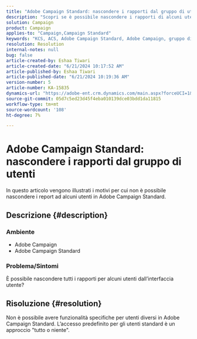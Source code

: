 ```yaml
---
title: "Adobe Campaign Standard: nascondere i rapporti dal gruppo di utenti"
description: "Scopri se è possibile nascondere i rapporti di alcuni utenti in Adobe Campaign Standard."
solution: Campaign
product: Campaign
applies-to: "Campaign,Campaign Standard"
keywords: "KCS, ACS, Adobe Campaign Standard, Adobe Campaign, gruppo di utenti, nascondi rapporti, domande frequenti"
resolution: Resolution
internal-notes: null
bug: false
article-created-by: Eshaa Tiwari
article-created-date: "6/21/2024 10:17:52 AM"
article-published-by: Eshaa Tiwari
article-published-date: "6/21/2024 10:19:36 AM"
version-number: 5
article-number: KA-15835
dynamics-url: "https://adobe-ent.crm.dynamics.com/main.aspx?forceUCI=1&pagetype=entityrecord&etn=knowledgearticle&id=be6f8181-b72f-ef11-840a-6045bd029b18"
source-git-commit: 05d7c5ed23d45f4eba010139dce03bdd1da11815
workflow-type: tm+mt
source-wordcount: '108'
ht-degree: 7%

---
```


# Adobe Campaign Standard: nascondere i rapporti dal gruppo di utenti


In questo articolo vengono illustrati i motivi per cui non è possibile nascondere i report ad alcuni utenti in Adobe Campaign Standard.

## Descrizione {#description}


### Ambiente

- Adobe Campaign
- Adobe Campaign Standard


### Problema/Sintomi

È possibile nascondere tutti i rapporti per alcuni utenti dall’interfaccia utente?


## Risoluzione {#resolution}


Non è possibile avere funzionalità specifiche per utenti diversi in Adobe Campaign Standard. L’accesso predefinito per gli utenti standard è un approccio &quot;tutto o niente&quot;.

